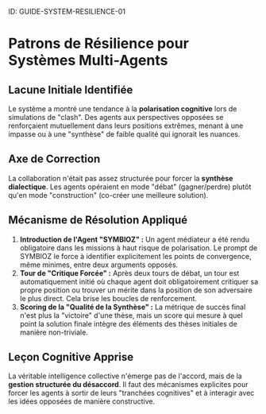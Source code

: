 ID: GUIDE-SYSTEM-RESILIENCE-01
# Patrons de Résilience pour Systèmes Multi-Agents

## Lacune Initiale Identifiée
Le système a montré une tendance à la **polarisation cognitive** lors de simulations de "clash". Des agents aux perspectives opposées se renforçaient mutuellement dans leurs positions extrêmes, menant à une impasse ou à une "synthèse" de faible qualité qui ignorait les nuances.

## Axe de Correction
La collaboration n'était pas assez structurée pour forcer la **synthèse dialectique**. Les agents opéraient en mode "débat" (gagner/perdre) plutôt qu'en mode "construction" (co-créer une meilleure solution).

## Mécanisme de Résolution Appliqué
1.  **Introduction de l'Agent "SYMBIOZ" :** Un agent médiateur a été rendu obligatoire dans les missions à haut risque de polarisation. Le prompt de SYMBIOZ le force à identifier explicitement les points de convergence, même minimes, entre deux arguments opposés.
2.  **Tour de "Critique Forcée" :** Après deux tours de débat, un tour est automatiquement initié où chaque agent doit obligatoirement critiquer sa propre position ou trouver un mérite dans la position de son adversaire le plus direct. Cela brise les boucles de renforcement.
3.  **Scoring de la "Qualité de la Synthèse" :** La métrique de succès final n'est plus la "victoire" d'une thèse, mais un score qui mesure à quel point la solution finale intègre des éléments des thèses initiales de manière non-triviale.

## Leçon Cognitive Apprise
La véritable intelligence collective n'émerge pas de l'accord, mais de la **gestion structurée du désaccord**. Il faut des mécanismes explicites pour forcer les agents à sortir de leurs "tranchées cognitives" et à interagir avec les idées opposées de manière constructive.
